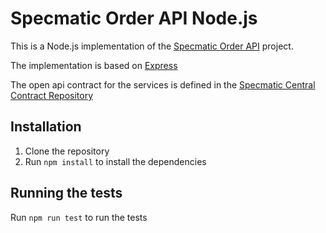 # Specmatic Order API Node.js

This is a Node.js implementation of the [Specmatic Order API](https://github.com/znsio/specmatic-order-api-java) project.

The implementation is based on [Express](https://expressjs.com/)

The open api contract for the services is defined in the [Specmatic Central Contract Repository](https://github.com/znsio/specmatic-order-contracts/blob/main/in/specmatic/examples/store/api_order_v3.yaml)

## Installation

1. Clone the repository
2. Run `npm install` to install the dependencies

## Running the tests

Run `npm run test` to run the tests
